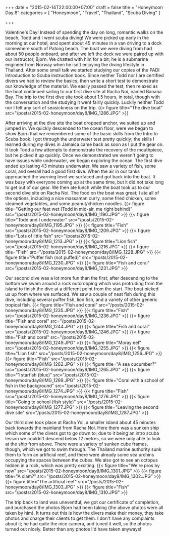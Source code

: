 +++
date = "2015-02-14T22:00:00+07:00"
draft = false
title = "Honeymoon Day 8"
categories = [ "Honeymoon", "Travel", "Thailand", "Scuba Diving" ]

+++

Valentine's Day! Instead of spending the day on long, romantic walks on the beach, Todd and I went scuba diving! We were picked up early in the morning at our hotel, and spent about 45 minutes in a van driving to a dock somewhere south of Patong beach. The boat we were diving from had about 50 people onboard, and after we left the dock we were paired up with our instructor, Bjorn. We chatted with him for a bit; he is a submarine engineer from Norway when he isn't enjoying the diving lifestyle in Thailand. After some small talk we started studying our copies of the PADI Introduction to Scuba instruction book. Since neither Todd nor I are certified divers we had to review the basics, then write a short test to demonstrate our knowledge of the material. We easily passed the test, then relaxed as the boat continued sailing to our first dive site at Racha Noi, named Banana Bay. The trip to the first dive site took about 1.5 hours, in total, though with the conversation and the studying it went fairly quickly. Luckily neither Todd nor I felt any sort of seasickness on the trip.
{{< figure title="The dive boat" src="/posts/2015-02-honeymoon/day8/IMG_1286.JPG" >}}

After arriving at the dive site the boat dropped anchor, we suited up and jumped in. We quickly descended to the ocean floor, were we began to show Bjorn that we remembered some of the basic skills from the Intro to Scuba book. I got through the underwater test pretty quickly; the skills I learned during my dives in Jamaica came back as soon as I put the gear on. It took Todd a few attempts to demonstrate the recovery of the mouthpiece, but he picked it up quickly. Once we demonstrated we weren't going to have issues while underwater, we began exploring the ocean. The first dive ended up lasting 43 minutes underwater. We saw a variety of fish, some coral, and overall had a good first dive. When the air in our tanks approached the warning level we surfaced and got back into the boat. It was busy with everyone coming up at the same time, but it did not take long to get out of our gear. We then ate lunch while the boat took us to our second dive site on Racha Noi. The food on the boat was great; I ate all of the options, including a nice massaman curry, some fried chicken, some steamed vegetables, and some peanut/chicken noodles.
{{< figure title="Getting our feet wet (Todd in mid-air, me right behind)" src="/posts/2015-02-honeymoon/day8/IMG_1190.JPG" >}}
{{< figure title="Todd and I underwater" src="/posts/2015-02-honeymoon/day8/IMG_1195.JPG" >}}
{{< figure title="Fish" src="/posts/2015-02-honeymoon/day8/IMG_1209.JPG" >}}
{{< figure title="Lots of little fish" src="/posts/2015-02-honeymoon/day8/IMG_1213.JPG" >}}
{{< figure title="Lion fish" src="/posts/2015-02-honeymoon/day8/IMG_1216.JPG" >}}
{{< figure title="Fish" src="/posts/2015-02-honeymoon/day8/IMG_1228.JPG" >}}
{{< figure title="Puffer fish (not puffed)" src="/posts/2015-02-honeymoon/day8/IMG_1230.JPG" >}}
{{< figure title="Fish and coral" src="/posts/2015-02-honeymoon/day8/IMG_1231.JPG" >}}

Our second dive was a lot more fun than the first; after descending to the bottom we swam around a rock outcropping which was protruding from the island to finish the dive at a different point from the start. The boat picked us up from where we surfaced. We saw a couple of neat fish during this dive, including several puffer fish, lion fish, and a variety of other generic tropical fish.
{{< figure title="Fish and coral" src="/posts/2015-02-honeymoon/day8/IMG_1235.JPG" >}}
{{< figure title="Fish" src="/posts/2015-02-honeymoon/day8/IMG_1236.JPG" >}}
{{< figure title="Fish and coral" src="/posts/2015-02-honeymoon/day8/IMG_1244.JPG" >}}
{{< figure title="Fish and coral" src="/posts/2015-02-honeymoon/day8/IMG_1246.JPG" >}}
{{< figure title="Fish and coral" src="/posts/2015-02-honeymoon/day8/IMG_1249.JPG" >}}
{{< figure title="Moray eel" src="/posts/2015-02-honeymoon/day8/IMG_1255.JPG" >}}
{{< figure title="Lion fish" src="/posts/2015-02-honeymoon/day8/IMG_1256.JPG" >}}
{{< figure title="Fish" src="/posts/2015-02-honeymoon/day8/IMG_1262.JPG" >}}
{{< figure title="A sea cucumber?" src="/posts/2015-02-honeymoon/day8/IMG_1265.JPG" >}}
{{< figure title="1 starfish (blue)" src="/posts/2015-02-honeymoon/day8/IMG_1269.JPG" >}}
{{< figure title="Coral with a school of fish in the background" src="/posts/2015-02-honeymoon/day8/IMG_1274.JPG" >}}
{{< figure title="Fish" src="/posts/2015-02-honeymoon/day8/IMG_1276.JPG" >}}
{{< figure title="Going to school (fish style)" src="/posts/2015-02-honeymoon/day8/IMG_1277.JPG" >}}
{{< figure title="Leaving the second dive site" src="/posts/2015-02-honeymoon/day8/IMG_1287.JPG" >}}

Our third dive took place at Racha Yoi, a smaller island about 45 minutes back towards the mainland from Racha Noi. Here there was a sunken ship which some of the divers got to go down to; due to it being an intro scuba lesson we couldn't descend below 12 metres, so we were only able to look at the ship from above. There were a variety of sunken cube frames, though, which we got to swim through. The Thailand marine authority sunk them to form an artificial reef, and there were already some sea urchins occupying the spaces between the cubes. We also got to see an octopus hidden in a rock, which was pretty exciting.
{{< figure title="We're pros by now" src="/posts/2015-02-honeymoon/day8/IMG_1301.JPG" >}}
{{< figure title="A clam?" src="/posts/2015-02-honeymoon/day8/IMG_1302.JPG" >}}
{{< figure title="The artificial reef" src="/posts/2015-02-honeymoon/day8/IMG_1303.JPG" >}}
{{< figure title="Fish" src="/posts/2015-02-honeymoon/day8/IMG_1310.JPG" >}}

The trip back to land was uneventful; we got our certificate of completion, and purchased the photos Bjorn had been taking (the above photos were all taken by him). It turns out this is how the divers make their money, they take photos and charge their clients to get them. I don't have any complaints about it; he had quite the nice camera, and tuned it well, so the photos turned out nicely. Better than any photos I'd have taken anyways!

